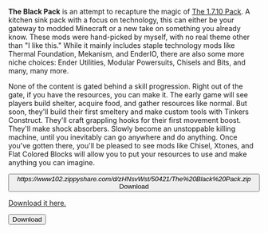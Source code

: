 **The Black Pack** is an attempt to recapture the magic of [The 1.7.10 Pack](https://www.curseforge.com/linkout?remoteUrl=https%253a%252f%252fwww.technicpack.net%252fmodpack%252fthe-1710-pack.453902). A kitchen sink pack with a focus on technology, this can either be your gateway to modded Minecraft or a new take on something you already know. These mods were hand-picked by myself, with no real theme other than "I like this." While it mainly includes staple technology mods like Thermal Foundation, Mekanism, and EnderIO, there are also some more niche choices: Ender Utilities, Modular Powersuits, Chisels and Bits, and many, many more.

None of the content is gated behind a skill progression. Right out of the gate, if you have the resources, you can make it. The early game will see players build shelter, acquire food, and gather resources like normal. But soon, they'll build their first smeltery and make custom tools with Tinkers Construct. They'll craft grappling hooks for their first movement boost. They'll make shock absorbers. Slowly become an unstoppable killing machine, until you inevitably can go anywhere and do anything. Once you've gotten there, you'll be pleased to see mods like Chisel, Xtones, and Flat Colored Blocks will allow you to put your resources to use and make anything you can imagine.

<p align="center">
  <button class="btn"><i class="fa fa-download">https://www102.zippyshare.com/d/zHNsvWst/50421/The%20Black%20Pack.zip</i> Download</button>
  
  <a href="https://www102.zippyshare.com/d/zHNsvWst/50421/The%20Black%20Pack.zip">Download it here.</a>
</p>

<!-- Add icon library -->
<link rel="stylesheet" href="https://cdnjs.cloudflare.com/ajax/libs/font-awesome/4.7.0/css/font-awesome.min.css">

<!-- Auto width -->
<button class="btn"><i class="fa fa-download"></i> Download</button>
